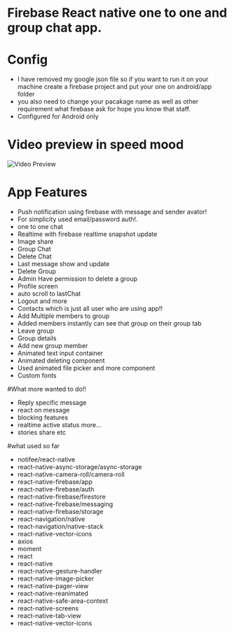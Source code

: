 # Firebase React native one to one and group chat app.

# Config

- I have removed my google json file so if you want to run it on your machine
  create a firebase project and put your one on android/app folder
- you also need to change your pacakage name as well as other requirement what
  firebase ask for hope you know that staff.
- Configured for Android only

# Video preview in speed mood


![Video Preview](https://drive.google.com/file/d/1XPpRNjC8FhONhytsO5KsXmMViB56QrF6/preview)





# App Features

- Push notification using firebase with message and sender avator!
- For simplicity used email/password auth!.
- one to one chat
- Realtime with firebase realtime snapshot update
- Image share
- Group Chat
- Delete Chat
- Last message show and update
- Delete Group
- Admin Have permission to delete a group
- Profile screen
- auto scroll to lastChat
- Logout and more
- Contacts which is just all user who are using app!!
- Add Multiple members to group
- Added members instantly can see that group on their group tab
- Leave group
- Group details
- Add new group member
- Animated text input container
- Animated deleting component
- Used animated file picker and more component
- Custom fonts

#What more wanted to do!!

- Reply specific message
- react on message
- blocking features
- realtime active status more...
- stories share etc

#what used so far

- notifee/react-native
- react-native-async-storage/async-storage
- react-native-camera-roll/camera-roll
- react-native-firebase/app
- react-native-firebase/auth
- react-native-firebase/firestore
- react-native-firebase/messaging
- react-native-firebase/storage
- react-navigation/native
- react-navigation/native-stack
- react-native-vector-icons
- axios
- moment
- react
- react-native
- react-native-gesture-handler
- react-native-image-picker
- react-native-pager-view
- react-native-reanimated
- react-native-safe-area-context
- react-native-screens
- react-native-tab-view
- react-native-vector-icons
